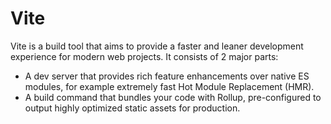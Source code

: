 # Vite

Vite is a build tool that aims to provide a faster and leaner development experience for modern web projects.
It consists of 2 major parts:

- A dev server that provides rich feature enhancements over native ES modules, for example extremely fast Hot Module Replacement (HMR).
- A build command that bundles your code with Rollup, pre-configured to output highly optimized static assets for production.
